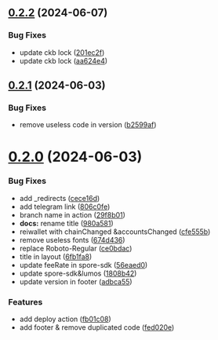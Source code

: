 ## [0.2.2](https://github.com/TeamTaoist/bitcoin-portfolio-dash/compare/v0.2.1...v0.2.2) (2024-06-07)


### Bug Fixes

* update ckb lock ([201ec2f](https://github.com/TeamTaoist/bitcoin-portfolio-dash/commit/201ec2fc28536699e22e360e1fffd9fb61787f0a))
* update ckb lock ([aa624e4](https://github.com/TeamTaoist/bitcoin-portfolio-dash/commit/aa624e484ee0a371ffe48cc61b7842eda16da9c6))



## [0.2.1](https://github.com/TeamTaoist/bitcoin-portfolio-dash/compare/v0.2.0...v0.2.1) (2024-06-03)


### Bug Fixes

* remove useless code in version ([b2599af](https://github.com/TeamTaoist/bitcoin-portfolio-dash/commit/b2599afc4ba77c1da7d1e658402fdf655ddd0f04))



# [0.2.0](https://github.com/TeamTaoist/bitcoin-portfolio-dash/compare/cece16d84c9afc2b52f90c2b3e3890712ec10a9b...v0.2.0) (2024-06-03)


### Bug Fixes

* add _redirects ([cece16d](https://github.com/TeamTaoist/bitcoin-portfolio-dash/commit/cece16d84c9afc2b52f90c2b3e3890712ec10a9b))
* add telegram link ([806c0fe](https://github.com/TeamTaoist/bitcoin-portfolio-dash/commit/806c0fef5c22b550b7a53176f29c9e0edebd7a3c))
* branch name in action ([29f8b01](https://github.com/TeamTaoist/bitcoin-portfolio-dash/commit/29f8b010b120d68dc14902cc7c011830ad5451db))
* **docs:** rename title ([980a581](https://github.com/TeamTaoist/bitcoin-portfolio-dash/commit/980a581f7ad49c926f788f9fd10e3f963a9a13d7))
* reiwallet with  chainChanged &accountsChanged ([cfe555b](https://github.com/TeamTaoist/bitcoin-portfolio-dash/commit/cfe555b1bee71456a56775dae1cbd3aaa9605b82))
* remove useless fonts ([674d436](https://github.com/TeamTaoist/bitcoin-portfolio-dash/commit/674d4367fe140ae105de13ce656e96bfbd3d3fd9))
* replace Roboto-Regular ([ce0bdac](https://github.com/TeamTaoist/bitcoin-portfolio-dash/commit/ce0bdaca587743130f20ae223a83c55fd2bacbc8))
* title in layout ([6fb1fa8](https://github.com/TeamTaoist/bitcoin-portfolio-dash/commit/6fb1fa8380bb9f5c024e8de7486da4bc7b190c7a))
* update feeRate in spore-sdk ([56eaed0](https://github.com/TeamTaoist/bitcoin-portfolio-dash/commit/56eaed0b687d6cc7fc38fa72c2febaa6971e838a))
* update spore-sdk&lumos ([1808b42](https://github.com/TeamTaoist/bitcoin-portfolio-dash/commit/1808b424ffa0398f8ed832c9d721e4a211cb7bd3))
* update version in footer ([adbca55](https://github.com/TeamTaoist/bitcoin-portfolio-dash/commit/adbca556e359b80d7828db1ec5771e23543ccdc4))


### Features

* add deploy action ([fb01c08](https://github.com/TeamTaoist/bitcoin-portfolio-dash/commit/fb01c080208db02d4d56ffe0121e380d1d2d4362))
* add footer & remove duplicated code ([fed020e](https://github.com/TeamTaoist/bitcoin-portfolio-dash/commit/fed020e26ad1e80af31019a52739c0db9a2949ec))



